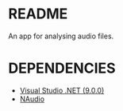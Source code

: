 # README
An app for analysing audio files.

# DEPENDENCIES
- [Visual Studio .NET (9.0.0)](https://learn.microsoft.com/en-us/dotnet/desktop/wpf/get-started/create-app-visual-studio)
- [NAudio](https://github.com/naudio/NAudio)
